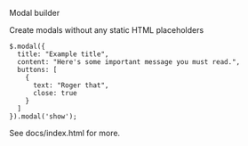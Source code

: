 Modal builder 

Create modals without any static HTML placeholders


```
$.modal({
  title: "Example title",
  content: "Here's some important message you must read.",
  buttons: [
    {
      text: "Roger that",
      close: true
    }
  ]
}).modal('show');

```

See docs/index.html for more.